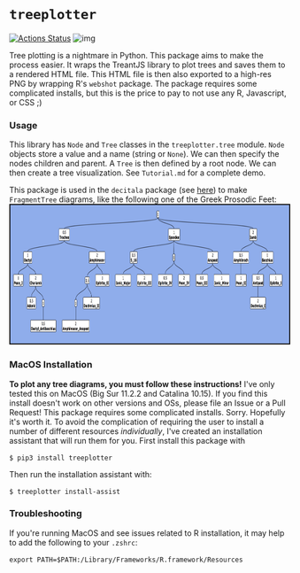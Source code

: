 # `treeplotter`
[![Actions Status](https://github.com/Luke-Poeppel/treeplotter/workflows/Build/badge.svg)](https://github.com/Luke-Poeppel/treeplotter/actions)
![img](https://img.shields.io/badge/semver-0.1.0-green)

Tree plotting is a nightmare in Python. This package aims to make the process easier. It wraps the TreantJS library to plot trees and saves them to a rendered HTML file. This HTML file is then also exported to a high-res PNG by wrapping R's ``webshot`` package. The package requires some complicated installs, but this is the price to pay to not use any R, Javascript, or CSS ;)

### Usage
This library has `Node` and `Tree` classes in the `treeplotter.tree` module. `Node` objects store a value and a name (string or `None`). We can then specify the nodes children and parent. A `Tree` is then defined by a root node. We can then create a tree visualization. See `Tutorial.md` for a complete demo. 

This package is used in the `decitala` package (see [here](https://github.com/Luke-Poeppel/decitala)) to make `FragmentTree` diagrams, like the following one of the Greek Prosodic Feet:
<img src="images/Prosodic_Tree.png" height="250" width="715" style="border: 2px solid">

### MacOS Installation
**To plot any tree diagrams, you must follow these instructions!**
I've only tested this on MacOS (Big Sur 11.2.2 and Catalina 10.15). If you find this install doesn't work on other versions and OSs, please file an Issue or a Pull Request! This package requires some complicated installs. Sorry. Hopefully it's worth it. To avoid the complication of requiring the user to install a number of different resources _individually_, I've created an installation assistant that will run them for you. First install this package with
```
$ pip3 install treeplotter
```
Then run the installation assistant with:
```
$ treeplotter install-assist
```

### Troubleshooting
If you're running MacOS and see issues related to R installation, it may help to add the following to your `.zshrc`:
```
export PATH=$PATH:/Library/Frameworks/R.framework/Resources
```